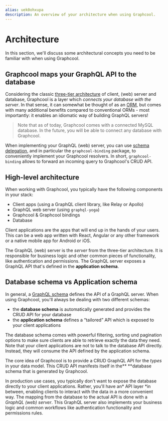 ```yaml
---
alias: uek0ohxupa 
description: An overview of your architecture when using Graphcool.
---
```


# Architecture

In this section, we'll discuss some architectural concepts you need to be familiar with when using Graphcool. 

## Graphcool maps your GraphQL API to the database

Considering the classic [three-tier architecture](https://en.wikipedia.org/wiki/Multitier_architecture#Three-tier_architecture) of client, (web) server and database, Graphcool is a layer which *connects your database with the server*. In that sense, it can somewhat be thought of as an [ORM](https://en.wikipedia.org/wiki/Object-relational_mapping), but comes with many additional benefits compared to conventional ORMs - most importantly: it enables an idiomatic way of building GraphQL servers!

> Note that as of today, Graphcool comes with a connected MySQL database. In the future, you will be able to connect any database with Graphcool.

When implementing your GraphQL (web) server, you can use [schema delegation](https://blog.graph.cool/graphql-schema-stitching-explained-schema-delegation-4c6caf468405), and in particular the `graphcool-binding` package, to conveniently implement your Graphcool resolvers. In short, `graphcool-binding` allows to forward an incoming query to Graphcool's CRUD API.

## High-level architecture

When working with Graphcool, you typically have the following components in your stack:

* Client apps (using a GraphQL client library, like Relay or Apollo)
* GraphQL web server (using `graphql-yoga`)
* Graphcool & Graphcool bindings
* Database

Client applications are the apps that will end up in the hands of your users. This can be a web app written with React, Angular or any other framework or a native mobile app for Android or iOS.

The GraphQL (web) server is the *server* from the three-tier architecture. It is responsible for business logic and other common pieces of functionality, like authentication and permissions. The GraphQL server exposes a GraphQL API that's defined in the **application schema**.

## Database schema vs Application schema

In general, a [GraphQL schema](https://blog.graph.cool/graphql-server-basics-the-schema-ac5e2950214e) defines the API of a GraphQL server. When using Graphcool, you'll always be dealing with two different schemas:

* the **database schema** is automatically generated and provides the CRUD API for your database
* the **application schema** defines a “tailored” API which is exposed to your client applications

The database schema comes with powerful filtering, sorting und pagination options to make sure clients are able to retrieve exactly the data they need. Note that your client applications are not to talk to the database API directly. Instead, they will consume the API defined by the application schema.

The core idea of Graphcool is to provide a CRUD GraphQL API for the *types* in your data model. This CRUD API manifests itself in the** **database schema that is generated by Graphcool.

In production use cases, you typically don't want to expose the database directly to your client applications. Rather, you'll have an* API layer *in between, enabling clients to interact with the data in a more convenient way. The mapping from the database to the actual API is done with a *GraphQL (web) server*. This GraphQL server also implements your business logic and common workflows like authentication functionality and permissions rules.
